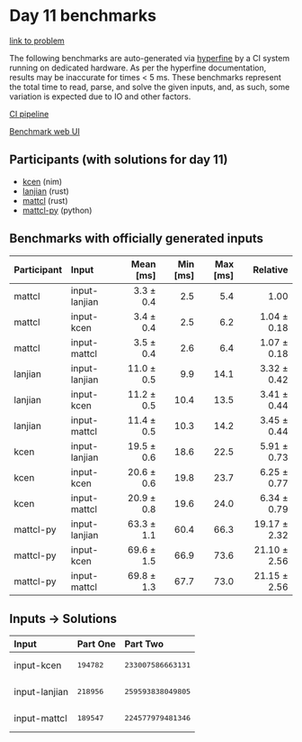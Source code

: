 # Day 11 benchmarks

[link to problem](https://adventofcode.com/2024/day/11)

The following benchmarks are auto-generated via
[hyperfine](https://github.com/sharkdp/hyperfine) by a CI system running on
dedicated hardware. As per the hyperfine documentation, results may be
inaccurate for times < 5 ms. These benchmarks represent the total time to read,
parse, and solve the given inputs, and, as such, some variation is expected due
to IO and other factors.

[CI pipeline](http://ci.papercode.net:8080/teams/main/pipelines/aoc2024)

[Benchmark web UI](https://aoc.ancalagon.black)


## Participants (with solutions for day 11)

- [kcen](https://github.com/kcen/aoc2024) (nim)
- [lanjian](https://github.com/lanjian/aoc-2024) (rust)
- [mattcl](https://github.com/mattcl/aoc2024) (rust)
- [mattcl-py](https://github.com/mattcl/aoc2024-py) (python)


## Benchmarks with officially generated inputs

| Participant | Input | Mean [ms] | Min [ms] | Max [ms] | Relative |
|:---|:---|---:|---:|---:|---:|
| mattcl | input-lanjian | 3.3 ± 0.4 | 2.5 | 5.4 | 1.00 |
| mattcl | input-kcen | 3.4 ± 0.4 | 2.5 | 6.2 | 1.04 ± 0.18 |
| mattcl | input-mattcl | 3.5 ± 0.4 | 2.6 | 6.4 | 1.07 ± 0.18 |
| lanjian | input-lanjian | 11.0 ± 0.5 | 9.9 | 14.1 | 3.32 ± 0.42 |
| lanjian | input-kcen | 11.2 ± 0.5 | 10.4 | 13.5 | 3.41 ± 0.44 |
| lanjian | input-mattcl | 11.4 ± 0.5 | 10.3 | 14.2 | 3.45 ± 0.44 |
| kcen | input-lanjian | 19.5 ± 0.6 | 18.6 | 22.5 | 5.91 ± 0.73 |
| kcen | input-kcen | 20.6 ± 0.6 | 19.8 | 23.7 | 6.25 ± 0.77 |
| kcen | input-mattcl | 20.9 ± 0.8 | 19.6 | 24.0 | 6.34 ± 0.79 |
| mattcl-py | input-lanjian | 63.3 ± 1.1 | 60.4 | 66.3 | 19.17 ± 2.32 |
| mattcl-py | input-kcen | 69.6 ± 1.5 | 66.9 | 73.6 | 21.10 ± 2.56 |
| mattcl-py | input-mattcl | 69.8 ± 1.3 | 67.7 | 73.0 | 21.15 ± 2.56 |


## Inputs -> Solutions

| Input | Part One | Part Two |
|:---|:---|:---|
|input-kcen|<pre>194782</pre>|<pre>233007586663131</pre>|
|input-lanjian|<pre>218956</pre>|<pre>259593838049805</pre>|
|input-mattcl|<pre>189547</pre>|<pre>224577979481346</pre>|